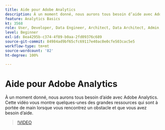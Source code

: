 ```yaml
---
title: Aide pour Adobe Analytics
description: À un moment donné, nous aurons tous besoin d’aide avec Adobe Analytics. Cette vidéo vous montre quelques-unes des grandes ressources qui sont à portée de main lorsque vous rencontrez un obstacle et que vous avez besoin d’aide.
feature: Analytics Basics
kt: 3568
role: User, Developer, Data Engineer, Architect, Data Architect, Admin, Leader
level: Beginner
exl-id: 8ea4295b-c374-4f89-b0aa-2fd09376c689
source-git-commit: 84984ad9bf65cfc69117e40ac0e0cfe503cac5e5
workflow-type: tm+mt
source-wordcount: '82'
ht-degree: 100%

---
```


# Aide pour Adobe Analytics

À un moment donné, nous aurons tous besoin d’aide avec Adobe Analytics. Cette vidéo vous montre quelques-unes des grandes ressources qui sont à portée de main lorsque vous rencontrez un obstacle et que vous avez besoin d’aide.

>[!VIDEO](https://video.tv.adobe.com/v/31125/?quality=12&learn=on&captions=fre_fr)
